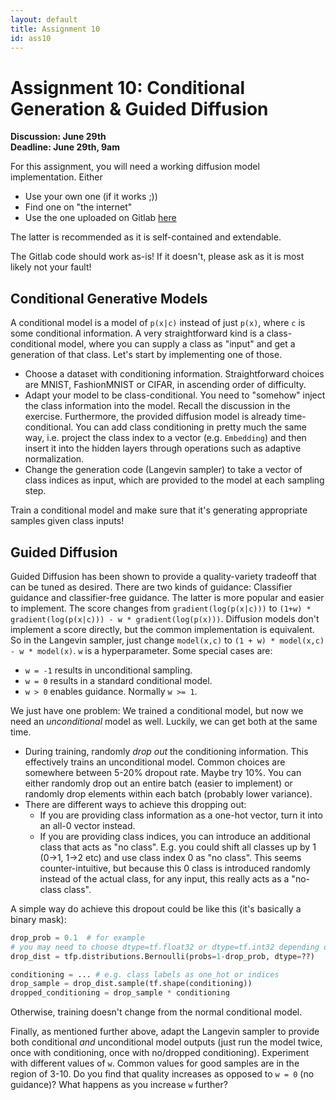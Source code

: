 ```yaml
---
layout: default
title: Assignment 10
id: ass10
---
```



# Assignment 10: Conditional Generation & Guided Diffusion
**Discussion: June 29th**  
**Deadline: June 29th, 9am**

For this assignment, you will need a working diffusion model implementation. Either
- Use your own one (if it works ;))
- Find one on "the internet"
- Use the one uploaded on Gitlab [here](https://code.ovgu.de/ai-lab/teaching/lgm/learning-generative-models-2023/-/blob/main/assignment09_small.ipynb)

The  latter is recommended as it is self-contained and extendable.

The Gitlab code should work as-is! If it doesn't, please ask as it is most likely
not your fault!


## Conditional Generative Models

A conditional model is a model of `p(x|c)` instead of just `p(x)`, where `c` is
some conditional information. A very straightforward kind is a class-conditional
model, where you can supply a class as "input" and get a generation of that class.
Let's start by implementing one of those.

- Choose a dataset with conditioning information. Straightforward choices are MNIST,
FashionMNIST or CIFAR, in ascending order of difficulty.
- Adapt your model to be class-conditional. You need to "somehow" inject the class
information into the model. Recall the discussion in the exercise. Furthermore,
the provided diffusion model is already time-conditional. You can add class conditioning
in pretty much the same way, i.e. project the class index to a vector (e.g. `Embedding`)
and then insert it into the hidden layers through operations such as adaptive normalization.
- Change the generation code (Langevin sampler) to take a vector of class indices
as input, which are provided to the model at each sampling step.

Train a conditional model and make sure that it's generating appropriate samples
given class inputs!


## Guided Diffusion

Guided Diffusion has been shown to provide a quality-variety tradeoff that can
be tuned as desired. There are two kinds of guidance: Classifier guidance and
classifier-free guidance. The latter is more popular and easier to implement. The
score changes from `gradient(log(p(x|c)))` to `(1+w) * gradient(log(p(x|c))) - w * gradient(log(p(x)))`.
Diffusion models don't implement a score directly, but the common implementation is
equivalent. So in the Langevin sampler, just change `model(x,c)` to `(1 + w) * model(x,c) - w * model(x)`.
`w` is a hyperparameter. Some special cases are:
- `w = -1` results in unconditional sampling.
- `w = 0` results in a standard conditional model.
- `w > 0` enables guidance. Normally `w >= 1`.

We just have one problem: We trained a conditional model, but now we need an _unconditional_
model as well. Luckily, we can get both at the same time.

- During training, randomly _drop out_ the conditioning information. This effectively
trains an unconditional model. Common choices are somewhere between 5-20% dropout rate.
Maybe try 10%.
You can either randomly drop out an entire batch (easier to implement) or randomly
drop elements within each batch (probably lower variance).
- There are different ways to achieve this dropping out:
  - If you are providing class information as a one-hot vector, turn it into an all-0
  vector instead.
  - If you are providing class indices, you can introduce an additional class that
  acts as "no class". E.g. you could shift all classes up by 1 (0->1, 1->2 etc)
  and use class index 0 as "no class". This seems counter-intuitive, but because
  this 0 class is introduced randomly instead of the actual class, for any input,
  this really acts as a "no-class class".


A simple way do achieve this dropout could be like this (it's basically a binary mask):
```python
drop_prob = 0.1  # for example
# you may need to choose dtype=tf.float32 or dtype=tf.int32 depending on condiitoning
drop_dist = tfp.distributions.Bernoulli(probs=1-drop_prob, dtype=??)

conditioning = ... # e.g. class labels as one_hot or indices
drop_sample = drop_dist.sample(tf.shape(conditioning))
dropped_conditioning = drop_sample * conditioning
```

Otherwise, training doesn't change from the normal conditional model.

Finally, as mentioned further above, adapt the Langevin sampler to provide both
conditional _and_ unconditional model outputs (just run the model twice, once
with conditioning, once with no/dropped conditioning). Experiment with different values
of `w`. Common values for good samples are in the region of 3-10. Do you find that
quality increases as opposed to `w = 0` (no guidance)? What happens as you increase
`w` further?
